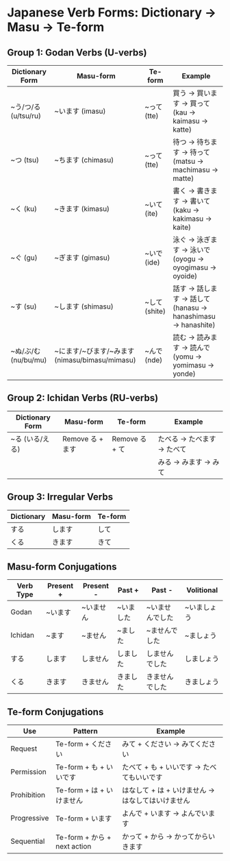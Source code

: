 # Japanese Verb Forms: Dictionary → Masu → Te-form

## Group 1: Godan Verbs (U-verbs)

| Dictionary Form      | Masu-form                                      | Te-form       | Example                                                     |
| -------------------- | ---------------------------------------------- | ------------- | ----------------------------------------------------------- |
| ~う/つ/る (u/tsu/ru) | ~います (imasu)                                | ~って (tte)   | 買う → 買います → 買って (kau → kaimasu → katte)            |
| ~つ (tsu)            | ~ちます (chimasu)                              | ~って (tte)   | 待つ → 待ちます → 待って (matsu → machimasu → matte)        |
| ~く (ku)             | ~きます (kimasu)                               | ~いて (ite)   | 書く → 書きます → 書いて (kaku → kakimasu → kaite)          |
| ~ぐ (gu)             | ~ぎます (gimasu)                               | ~いで (ide)   | 泳ぐ → 泳ぎます → 泳いで (oyogu → oyogimasu → oyoide)       |
| ~す (su)             | ~します (shimasu)                              | ~して (shite) | 話す → 話します → 話して (hanasu → hanashimasu → hanashite) |
| ~ぬ/ぶ/む (nu/bu/mu) | ~にます/~びます/~みます (nimasu/bimasu/mimasu) | ~んで (nde)   | 読む → 読みます → 読んで (yomu → yomimasu → yonde)          |

## Group 2: Ichidan Verbs (RU-verbs)

| Dictionary Form | Masu-form        | Te-form        | Example                    |
| --------------- | ---------------- | -------------- | -------------------------- |
| ~る (いる/える) | Remove る + ます | Remove る + て | たべる → たべます → たべて |
|                 |                  |                | みる → みます → みて       |

## Group 3: Irregular Verbs

| Dictionary | Masu-form | Te-form |
| ---------- | --------- | ------- |
| する       | します    | して    |
| くる       | きます    | きて    |

## Masu-form Conjugations

| Verb Type | Present + | Present - | Past +    | Past -          | Volitional  |
| --------- | --------- | --------- | --------- | --------------- | ----------- |
| Godan     | ~います   | ~いません | ~いました | ~いませんでした | ~いましょう |
| Ichidan   | ~ます     | ~ません   | ~ました   | ~ませんでした   | ~ましょう   |
| する      | します    | しません  | しました  | しませんでした  | しましょう  |
| くる      | きます    | きません  | きました  | きませんでした  | きましょう  |

## Te-form Conjugations

| Use         | Pattern                      | Example                                           |
| ----------- | ---------------------------- | ------------------------------------------------- |
| Request     | Te-form + ください           | みて + ください → みてください                    |
| Permission  | Te-form + も + いいです      | たべて + も + いいです → たべてもいいです         |
| Prohibition | Te-form + は + いけません    | はなして + は + いけません → はなしてはいけません |
| Progressive | Te-form + います             | よんで + います → よんでいます                    |
| Sequential  | Te-form + から + next action | かって + から → かってからいきます                |
